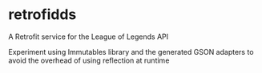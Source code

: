 # retrofidds
A Retrofit service for the League of Legends API

Experiment using Immutables library and the generated GSON adapters to avoid the overhead of using reflection at runtime
